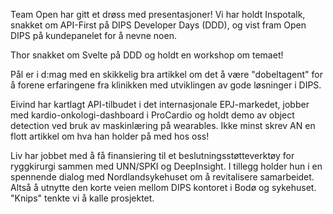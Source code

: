 Team Open har gitt et drøss med presentasjoner! Vi har holdt Inspotalk, snakket om API-First på DIPS Developer Days (DDD), og vist fram Open DIPS på kundepanelet for å nevne noen. 

Thor snakket om Svelte på DDD og holdt en workshop om temaet! 

Pål er i d:mag med en skikkelig bra artikkel om det å være "dobeltagent" for å forene erfaringene fra klinikken med utviklingen av gode løsninger i DIPS. 

Eivind har kartlagt API-tilbudet i det internasjonale EPJ-markedet, jobber med kardio-onkologi-dashboard i ProCardio og holdt demo av object detection ved bruk av maskinlæring på wearables. Ikke minst skrev AN en flott artikkel om hva han holder på med hos oss! 

Liv har jobbet med å få finansiering til et beslutningsstøtteverktøy for ryggkirurgi sammen med UNN/SPKI og DeepInsight. I tillegg holder hun i en spennende dialog med Nordlandsykehuset om å revitalisere samarbeidet. Altså å utnytte den korte veien mellom DIPS kontoret i Bodø og sykehuset. "Knips" tenkte vi å kalle prosjektet. 